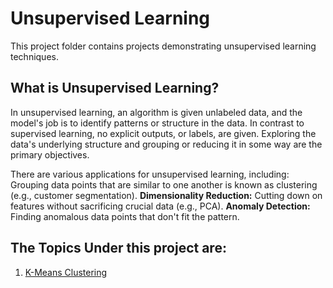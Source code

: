 # **Unsupervised Learning**

This project folder contains projects demonstrating unsupervised learning techniques.  

## What is Unsupervised Learning?

In unsupervised learning, an algorithm is given unlabeled data, and the model's job is to identify patterns or structure in the data.  In contrast to supervised learning, no explicit outputs, or labels, are given.  Exploring the data's underlying structure and grouping or reducing it in some way are the primary objectives.

There are various applications for unsupervised learning, including:
 Grouping data points that are similar to one another is known as clustering (e.g., customer segmentation).
 **Dimensionality Reduction:** Cutting down on features without sacrificing crucial data (e.g., PCA).
 **Anomaly Detection:** Finding anomalous data points that don't fit the pattern.



## The Topics Under this project are:

1. [K-Means Clustering](#k-means-clustering)


